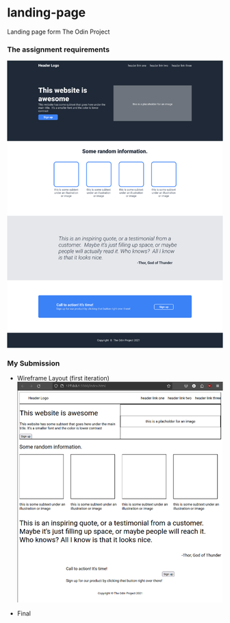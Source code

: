 # landing-page
Landing page form The Odin Project

### The assignment requirements
![Assignment requirements](assets/01.png)

### My Submission
- Wireframe Layout (first iteration)
![My layout submission](assets/mylayout.png)

- Final